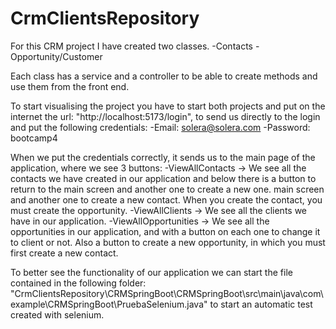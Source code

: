 # CrmClientsRepository

For this CRM project I have created two classes.
  -Contacts
  -Opportunity/Customer

Each class has a service and a controller to be able to create methods and use them from the front end.


To start visualising the project you have to start both projects and put on the internet the url: "http://localhost:5173/login", 
to send us directly to the login and put the following credentials:
   -Email: solera@solera.com
   -Password: bootcamp4



When we put the credentials correctly, it sends us to the main page of the application, where we see 3 buttons:
  -ViewAllContacts -> We see all the contacts we have created in our application and below there is a button to return to the main screen 
                      and another one to create a new one. main screen and another one to create a new contact. When you create the contact,
                      you must create the opportunity.
  -ViewAllClients -> We see all the clients we have in our application.
  -ViewAllOpportunities -> We see all the opportunities in our application, and with a button on each one to change it to client or not.
                          Also a button to create a new opportunity, in which you must first create a new contact.



To better see the functionality of our application we can start the file contained in the following folder: 
"CrmClientsRepository\CRMSpringBoot\CRMSpringBoot\src\main\java\com\example\CRMSpringBoot\PruebaSelenium.java"
to start an automatic test created with selenium.


   

